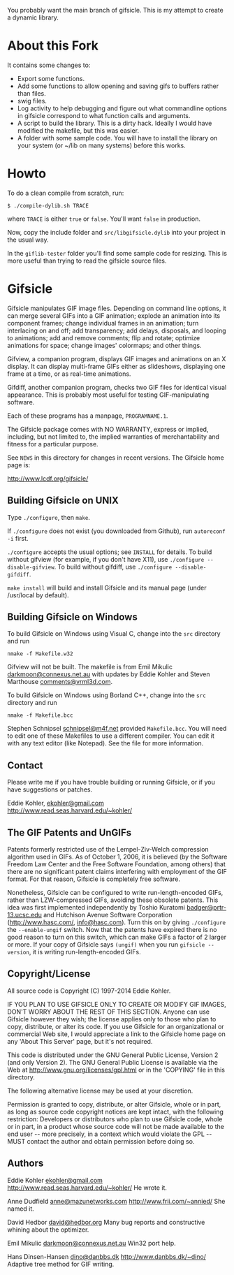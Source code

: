 You probably want the main branch of gifsicle. This is my attempt to create a dynamic library.

About this Fork
===============

It contains some changes to:

- Export some functions.
- Add some functions to allow opening and saving gifs to buffers rather than files.
- swig files.
- Log activity to help debugging and figure out what commandline options in gifsicle correspond to what function calls and arguments.
- A script to build the library. This is a dirty hack. Ideally I would have modified the makefile, but this was easier.
- A folder with some sample code. You will have to install the library on your system (or ~/lib on many systems) before this works.

Howto
=====

To do a clean compile from scratch, run:

`$ ./compile-dylib.sh TRACE`

where `TRACE` is either `true` or `false`. You'll want `false` in production.

Now, copy the include folder and `src/libgifsicle.dylib` into your project in the usual way.

In the `giflib-tester` folder you'll find some sample code for resizing. This is more useful than trying to
read the gifsicle source files.


Gifsicle
========

Gifsicle manipulates GIF image files. Depending on command line
options, it can merge several GIFs into a GIF animation; explode an
animation into its component frames; change individual frames in an
animation; turn interlacing on and off; add transparency; add delays,
disposals, and looping to animations; add and remove comments; flip
and rotate; optimize animations for space; change images' colormaps;
and other things.

Gifview, a companion program, displays GIF images and animations on an
X display. It can display multi-frame GIFs either as slideshows,
displaying one frame at a time, or as real-time animations.

Gifdiff, another companion program, checks two GIF files for identical
visual appearance. This is probably most useful for testing
GIF-manipulating software.

Each of these programs has a manpage, `PROGRAMNAME.1`.

The Gifsicle package comes with NO WARRANTY, express or implied,
including, but not limited to, the implied warranties of
merchantability and fitness for a particular purpose.

See `NEWS` in this directory for changes in recent versions. The Gifsicle home
page is:

http://www.lcdf.org/gifsicle/


Building Gifsicle on UNIX
-------------------------

Type `./configure`, then `make`.

If `./configure` does not exist (you downloaded from Github), run
`autoreconf -i` first.

`./configure` accepts the usual options; see `INSTALL` for details.
To build without gifview (for example, if you don't have X11), use
`./configure --disable-gifview`. To build without gifdiff,
use `./configure --disable-gifdiff`.

`make install` will build and install Gifsicle and its manual page
(under /usr/local by default).


Building Gifsicle on Windows
----------------------------

To build Gifsicle on Windows using Visual C, change into the `src`
directory and run

    nmake -f Makefile.w32

Gifview will not be built. The makefile is from Emil Mikulic
<darkmoon@connexus.net.au> with updates by Eddie Kohler and Steven
Marthouse <comments@vrml3d.com>.

To build Gifsicle on Windows using Borland C++, change into the `src`
directory and run

    nmake -f Makefile.bcc

Stephen Schnipsel <schnipsel@m4f.net> provided `Makefile.bcc`. You
will need to edit one of these Makefiles to use a different compiler.
You can edit it with any text editor (like Notepad). See the file for
more information.


Contact
-------

Please write me if you have trouble building or running Gifsicle, or
if you have suggestions or patches.

Eddie Kohler, ekohler@gmail.com
http://www.read.seas.harvard.edu/~kohler/


The GIF Patents and UnGIFs
--------------------------

Patents formerly restricted use of the Lempel-Ziv-Welch compression
algorithm used in GIFs. As of October 1, 2006, it is believed (by the
Software Freedom Law Center and the Free Software Foundation, among
others) that there are no significant patent claims interfering with
employment of the GIF format. For that reason, Gifsicle is completely
free software.

Nonetheless, Gifsicle can be configured to write run-length-encoded
GIFs, rather than LZW-compressed GIFs, avoiding these obsolete
patents. This idea was first implemented independently by Toshio
Kuratomi <badger@prtr-13.ucsc.edu> and Hutchison Avenue Software
Corporation (http://www.hasc.com/, <info@hasc.com>). Turn this on by
giving `./configure` the `--enable-ungif` switch. Now that the patents
have expired there is no good reason to turn on this switch, which can
make GIFs a factor of 2 larger or more. If your copy of Gifsicle says
`(ungif)` when you run `gifsicle --version`, it is writing
run-length-encoded GIFs.


Copyright/License
-----------------

All source code is Copyright (C) 1997-2014 Eddie Kohler.

IF YOU PLAN TO USE GIFSICLE ONLY TO CREATE OR MODIFY GIF IMAGES, DON'T
WORRY ABOUT THE REST OF THIS SECTION. Anyone can use Gifsicle however
they wish; the license applies only to those who plan to copy,
distribute, or alter its code. If you use Gifsicle for an
organizational or commercial Web site, I would appreciate a link to
the Gifsicle home page on any 'About This Server' page, but it's not
required.

This code is distributed under the GNU General Public License, Version
2 (and only Version 2). The GNU General Public License is available
via the Web at <http://www.gnu.org/licenses/gpl.html> or in the
'COPYING' file in this directory.

The following alternative license may be used at your discretion.

Permission is granted to copy, distribute, or alter Gifsicle, whole or
in part, as long as source code copyright notices are kept intact,
with the following restriction: Developers or distributors who plan to
use Gifsicle code, whole or in part, in a product whose source code
will not be made available to the end user -- more precisely, in a
context which would violate the GPL -- MUST contact the author and
obtain permission before doing so.


Authors
-------

Eddie Kohler <ekohler@gmail.com>
http://www.read.seas.harvard.edu/~kohler/
He wrote it.

Anne Dudfield <anne@mazunetworks.com>
http://www.frii.com/~annied/
She named it.

David Hedbor <david@hedbor.org>
Many bug reports and constructive whining about the optimizer.

Emil Mikulic <darkmoon@connexus.net.au>
Win32 port help.

Hans Dinsen-Hansen <dino@danbbs.dk>
http://www.danbbs.dk/~dino/
Adaptive tree method for GIF writing.
